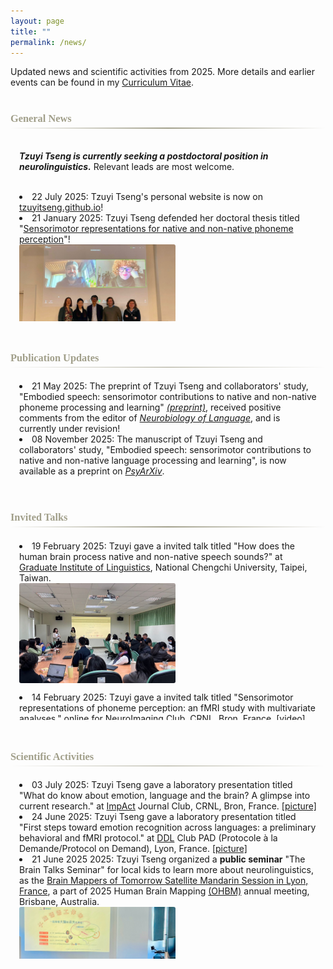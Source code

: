 ```yaml
---
layout: page
title: ""
permalink: /news/
---
```


<style>
.scroll-window {
  max-height: 280px;   /* Adjust height */
  overflow-y: auto;
  padding: 0.5em 1em;
  border-radius: 4px;
  margin-bottom: 3.5em;
  margin-top: 1em;
}

.news-with-pics {
  display: flex;
  align-items: flex-start;
  gap: 1em;
  margin-bottom: 1em;
}

.news-with-pics img {
  width: 250px;
  height: 160px;
  object-fit: cover;
  border-radius: 3px;
  flex-shrink: 0;
  margin-top: 0em;
}

.news-with-pics div {
  flex: 1;
}

.gradient-divider {
  border: none;
  height: 1.5px;
  background: linear-gradient(to right, transparent, #A19F8A, transparent);
  margin: 2px 0;
}

h3 {
  margin-bottom: 4px;
  color: #A19F8A;
  font-family: 'Constantia', serif;
}
</style>

Updated news and scientific activities from 2025. More details and earlier events can be found in my <a href="https://tzuyitseng.github.io/cv/">Curriculum Vitae</a>.<br><br>
### General News
<hr class="gradient-divider" />

<div class="scroll-window">

<b>***Tzuyi Tseng is currently seeking a postdoctoral position in neurolinguistics.***</b> Relevant leads are most welcome.<br><br>
<li>22 July 2025: Tzuyi Tseng's personal website is now on <a href="https://tzuyitseng.github.io/">tzuyitseng.github.io</a>!</li>
<li>21 January 2025: Tzuyi Tseng defended her doctoral thesis titled "<a href="https://hal.science/tel-04988192">Sensorimotor representations for native and non-native phoneme perception</a>"!</li>
  <div class="news-with-pics">
    <img src="/assets/img/defense.jpg" alt="defense">
  </div>
</div>

### Publication Updates
<hr class="gradient-divider" />

<div class="scroll-window">

<li>21 May 2025: The preprint of Tzuyi Tseng and collaborators' study, "Embodied speech: sensorimotor contributions to native and non-native phoneme processing and learning" <a href="https://osf.io/preprints/psyarxiv/fqwe8"><em>(preprint)</em></a>, received positive comments from the editor of <a href="https://direct.mit.edu/nol"><em>Neurobiology of Language</em></a>, and is currently under revision!</li>
<li>08 November 2025: The manuscript of Tzuyi Tseng and collaborators' study, "Embodied speech: sensorimotor contributions to native and non-native language processing and learning", is now available as a preprint on <a href="https://osf.io/preprints/psyarxiv/fqwe8"><em>PsyArXiv</em></a>.</li>

</div>

### Invited Talks
<hr class="gradient-divider" />

<div class="scroll-window">
<li>19 February 2025: Tzuyi gave a invited talk titled "How does the human brain process native and non-native speech sounds?" at <a href="https://ling.nccu.edu.tw/eng/PageFront">Graduate Institute of Linguistics</a>, National Chengchi University, Taipei, Taiwan.</li>
  <div class="news-with-pics">
    <img src="/assets/img/talk_GILNCCU2025.jpg" alt="talk_GILNCCU2025">
  </div>
 <li>14 February 2025: Tzuyi gave a invited talk titled "Sensorimotor representations of phoneme perception: an fMRI study with multivariate analyses." online for <a href="https://osf.io/sxkgq/">NeuroImaging Club</a>, CRNL, Bron, France. <a href="https://pod.inserm.fr/video/2239-neuroimaging-club-tzuyi-tseng-202502/">[video]</a></li>
  <div class="news-with-pics">
    <img src="/assets/img/talk_CRNL2025.jpg" alt="talk_CRNL2025">
  </div>
</div>

### Scientific Activities
<hr class="gradient-divider" />

<div class="scroll-window">

<li>03 July 2025: Tzuyi Tseng gave a laboratory presentation titled "What do know about emotion, language and the brain? A glimpse into current research." at <a href="https://www.crnl.fr/fr/equipe/impact">ImpAct</a> Journal Club, CRNL, Bron, France. <a href="https://bsky.app/profile/tzuyitseng.bsky.social/post/3lt2thpfgsk2p">[picture]</a></li>
<li>24 June 2025: Tzuyi Tseng gave a laboratory presentation titled "First steps toward emotion recognition across languages: a preliminary behavioral and fMRI protocol." at <a href="http://www.ddl.cnrs.fr/">DDL</a> Club PAD (Protocole à la Demande/Protocol on Demand), Lyon, France. <a href="https://bsky.app/profile/tzuyitseng.bsky.social/post/3lsh6fxqa3223">[picture]</a></li>
<li>21 June 2025 2025: Tzuyi Tseng organized a <b>public seminar</b> "The Brain Talks Seminar" for local kids to learn more about neurolinguistics, as the <a href="https://ohbm-dic.github.io/kidsreview/2025/mandarin_session/">Brain Mappers of Tomorrow Satellite Mandarin Session in Lyon, France</a>, a part of 2025 Human Brain Mapping <a href="https://www.humanbrainmapping.org/i4a/pages/index.cfm?pageid=4229">(OHBM)</a> annual meeting, Brisbane, Australia.</li>
  <div class="news-with-pics">
    <img src="/assets/img/seminar_BMT2025.jpg" alt="seminar_BMT2025">
  </div>
<li>20 February 2025: Tzuyi Tseng gave a public talk titled "Sensorimotor representation of native and non-native phoneme perception and its application for foreign language learning." at <a href="https://homepage.ntu.edu.tw/~gilntu/">Graduate Institute of Linguistics</a>, National Taiwan University, Taipei, Taiwan. <a href="https://bsky.app/profile/tzuyitseng.bsky.social/post/3lilze57ggc2z">[picture]</a></li>

</div>
